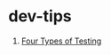 # dev-tips
1. [Four Types of Testing](https://kentcdodds.com/blog/unit-vs-integration-vs-e2e-tests)
